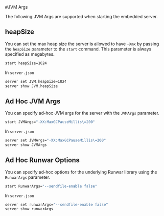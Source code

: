 #JVM Args

The following JVM Args are supported when starting the embedded server.

## heapSize

You can set the max heap size the server is allowed to have `-Xmx` by passing the `heapSize` parameter to the `start` command.  This parameter is always specified as megabytes. 

```bash
start heapSize=1024
```

In `server.json`

```bash
server set JVM.heapSize=1024
server show JVM.heapSize
```

## Ad Hoc JVM Args

You can specify ad-hoc JVM args for the server with the `JVMArgs` parameter.

```bash
start JVMArgs="-XX:MaxGCPauseMillis\=200"
```
In `server.json`

```bash
server set JVMArgs="-XX:MaxGCPauseMillis\=200"
server show JVMArgs
```

## Ad Hoc Runwar Options

You can specify ad-hoc options for the underlying Runwar library using the `RunwarArgs` parameter.

```bash
start RunwarArgs="--sendfile-enable false"
```

In `server.json`


```bash
server set runwarArgs="--sendfile-enable false"
server show runwarArgs
```